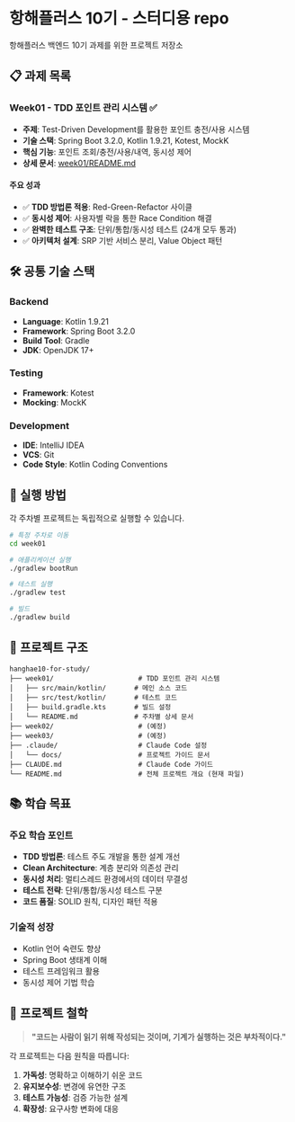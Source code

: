 # 항해플러스 10기 - 스터디용 repo

항해플러스 백엔드 10기 과제를 위한 프로젝트 저장소

## 📋 과제 목록

### Week01 - TDD 포인트 관리 시스템 ✅
- **주제**: Test-Driven Development를 활용한 포인트 충전/사용 시스템
- **기술 스택**: Spring Boot 3.2.0, Kotlin 1.9.21, Kotest, MockK
- **핵심 기능**: 포인트 조회/충전/사용/내역, 동시성 제어
- **상세 문서**: [week01/README.md](./week01/README.md)

#### 주요 성과
- ✅ **TDD 방법론 적용**: Red-Green-Refactor 사이클
- ✅ **동시성 제어**: 사용자별 락을 통한 Race Condition 해결
- ✅ **완벽한 테스트 구조**: 단위/통합/동시성 테스트 (24개 모두 통과)
- ✅ **아키텍처 설계**: SRP 기반 서비스 분리, Value Object 패턴

## 🛠 공통 기술 스택

### Backend
- **Language**: Kotlin 1.9.21
- **Framework**: Spring Boot 3.2.0
- **Build Tool**: Gradle
- **JDK**: OpenJDK 17+

### Testing
- **Framework**: Kotest
- **Mocking**: MockK

### Development
- **IDE**: IntelliJ IDEA
- **VCS**: Git
- **Code Style**: Kotlin Coding Conventions

## 🚀 실행 방법

각 주차별 프로젝트는 독립적으로 실행할 수 있습니다.

```bash
# 특정 주차로 이동
cd week01

# 애플리케이션 실행
./gradlew bootRun

# 테스트 실행
./gradlew test

# 빌드
./gradlew build
```

## 📁 프로젝트 구조

```
hanghae10-for-study/
├── week01/                     # TDD 포인트 관리 시스템
│   ├── src/main/kotlin/       # 메인 소스 코드
│   ├── src/test/kotlin/       # 테스트 코드
│   ├── build.gradle.kts       # 빌드 설정
│   └── README.md              # 주차별 상세 문서
├── week02/                     # (예정)
├── week03/                     # (예정)
├── .claude/                    # Claude Code 설정
│   └── docs/                   # 프로젝트 가이드 문서
├── CLAUDE.md                   # Claude Code 가이드
└── README.md                   # 전체 프로젝트 개요 (현재 파일)
```

## 📚 학습 목표

### 주요 학습 포인트
- **TDD 방법론**: 테스트 주도 개발을 통한 설계 개선
- **Clean Architecture**: 계층 분리와 의존성 관리
- **동시성 처리**: 멀티스레드 환경에서의 데이터 무결성
- **테스트 전략**: 단위/통합/동시성 테스트 구분
- **코드 품질**: SOLID 원칙, 디자인 패턴 적용

### 기술적 성장
- Kotlin 언어 숙련도 향상
- Spring Boot 생태계 이해
- 테스트 프레임워크 활용
- 동시성 제어 기법 학습

## 🎯 프로젝트 철학

> **"코드는 사람이 읽기 위해 작성되는 것이며, 기계가 실행하는 것은 부차적이다."**

각 프로젝트는 다음 원칙을 따릅니다:

1. **가독성**: 명확하고 이해하기 쉬운 코드
2. **유지보수성**: 변경에 유연한 구조
3. **테스트 가능성**: 검증 가능한 설계
4. **확장성**: 요구사항 변화에 대응

